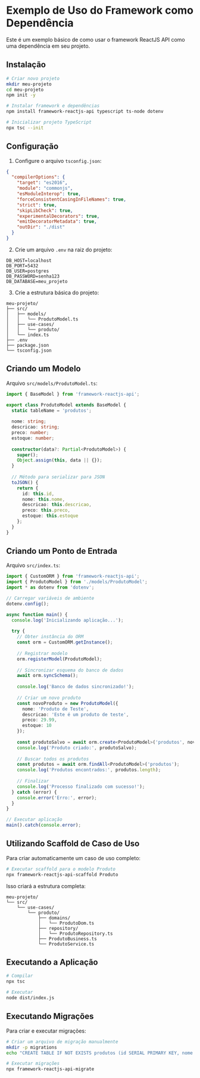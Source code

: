 # Exemplo de Uso do Framework como Dependência

Este é um exemplo básico de como usar o framework ReactJS API como uma dependência em seu projeto.

## Instalação

```bash
# Criar novo projeto
mkdir meu-projeto
cd meu-projeto
npm init -y

# Instalar framework e dependências
npm install framework-reactjs-api typescript ts-node dotenv

# Inicializar projeto TypeScript
npx tsc --init
```

## Configuração

1. Configure o arquivo `tsconfig.json`:

```json
{
  "compilerOptions": {
    "target": "es2016",
    "module": "commonjs",
    "esModuleInterop": true,
    "forceConsistentCasingInFileNames": true,
    "strict": true,
    "skipLibCheck": true,
    "experimentalDecorators": true,
    "emitDecoratorMetadata": true,
    "outDir": "./dist"
  }
}
```

2. Crie um arquivo `.env` na raiz do projeto:

```
DB_HOST=localhost
DB_PORT=5432
DB_USER=postgres
DB_PASSWORD=senha123
DB_DATABASE=meu_projeto
```

3. Crie a estrutura básica do projeto:

```
meu-projeto/
├── src/
│   ├── models/
│   │   └── ProdutoModel.ts
│   ├── use-cases/
│   │   └── produto/
│   └── index.ts
├── .env
├── package.json
└── tsconfig.json
```

## Criando um Modelo

Arquivo `src/models/ProdutoModel.ts`:

```typescript
import { BaseModel } from 'framework-reactjs-api';

export class ProdutoModel extends BaseModel {
  static tableName = 'produtos';
  
  nome: string;
  descricao: string;
  preco: number;
  estoque: number;
  
  constructor(data?: Partial<ProdutoModel>) {
    super();
    Object.assign(this, data || {});
  }
  
  // Método para serializar para JSON
  toJSON() {
    return {
      id: this.id,
      nome: this.nome,
      descricao: this.descricao,
      preco: this.preco,
      estoque: this.estoque
    };
  }
}
```

## Criando um Ponto de Entrada

Arquivo `src/index.ts`:

```typescript
import { CustomORM } from 'framework-reactjs-api';
import { ProdutoModel } from './models/ProdutoModel';
import * as dotenv from 'dotenv';

// Carregar variáveis de ambiente
dotenv.config();

async function main() {
  console.log('Inicializando aplicação...');
  
  try {
    // Obter instância do ORM
    const orm = CustomORM.getInstance();
    
    // Registrar modelo
    orm.registerModel(ProdutoModel);
    
    // Sincronizar esquema do banco de dados
    await orm.syncSchema();
    
    console.log('Banco de dados sincronizado!');
    
    // Criar um novo produto
    const novoProduto = new ProdutoModel({
      nome: 'Produto de Teste',
      descricao: 'Este é um produto de teste',
      preco: 29.99,
      estoque: 10
    });
    
    const produtoSalvo = await orm.create<ProdutoModel>('produtos', novoProduto);
    console.log('Produto criado:', produtoSalvo);
    
    // Buscar todos os produtos
    const produtos = await orm.findAll<ProdutoModel>('produtos');
    console.log('Produtos encontrados:', produtos.length);
    
    // Finalizar
    console.log('Processo finalizado com sucesso!');
  } catch (error) {
    console.error('Erro:', error);
  }
}

// Executar aplicação
main().catch(console.error);
```

## Utilizando Scaffold de Caso de Uso

Para criar automaticamente um caso de uso completo:

```bash
# Executar scaffold para o modelo Produto
npx framework-reactjs-api-scaffold Produto
```

Isso criará a estrutura completa:

```
meu-projeto/
└── src/
    └── use-cases/
        └── produto/
            ├── domains/
            │   └── ProdutoDom.ts
            ├── repository/
            │   └── ProdutoRepository.ts
            ├── ProdutoBusiness.ts
            └── ProdutoService.ts
```

## Executando a Aplicação

```bash
# Compilar
npx tsc

# Executar
node dist/index.js
```

## Executando Migrações

Para criar e executar migrações:

```bash
# Criar um arquivo de migração manualmente
mkdir -p migrations
echo "CREATE TABLE IF NOT EXISTS produtos (id SERIAL PRIMARY KEY, nome VARCHAR(100), descricao TEXT, preco DECIMAL, estoque INT);" > migrations/001_create_produtos_table.sql

# Executar migrações
npx framework-reactjs-api-migrate
```